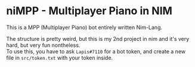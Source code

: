 # niMPP - Multiplayer Piano in NIM

This is a MPP (Multiplayer Piano) bot entirely written Nim-Lang.  
  
The structure is pretty weird, but this is my 2nd project in nim and it's very hard, but very fun nontheless.  
To use this, you have to ask `Lapis#7110` for a bot token, and create a new file in `src/token.txt` with your token inside.